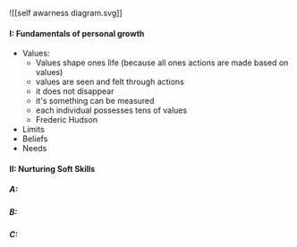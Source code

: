 
![[self awarness diagram.svg]]

#### I: Fundamentals of personal growth
- Values:
	- Values shape ones life (because all ones actions are made based on values)
	- values are seen and felt through actions
	- it does not disappear
	- it's something can be measured
	- each individual possesses tens of values
	- Frederic Hudson
- Limits
- Beliefs
- Needs
#### II: Nurturing Soft Skills
##### A:
##### B:
##### C:

